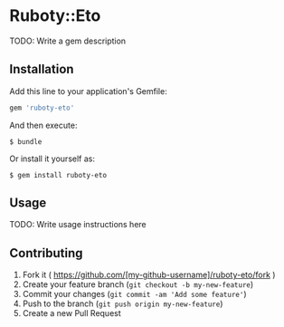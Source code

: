 # Ruboty::Eto

TODO: Write a gem description

## Installation

Add this line to your application's Gemfile:

```ruby
gem 'ruboty-eto'
```

And then execute:

    $ bundle

Or install it yourself as:

    $ gem install ruboty-eto

## Usage

TODO: Write usage instructions here

## Contributing

1. Fork it ( https://github.com/[my-github-username]/ruboty-eto/fork )
2. Create your feature branch (`git checkout -b my-new-feature`)
3. Commit your changes (`git commit -am 'Add some feature'`)
4. Push to the branch (`git push origin my-new-feature`)
5. Create a new Pull Request
